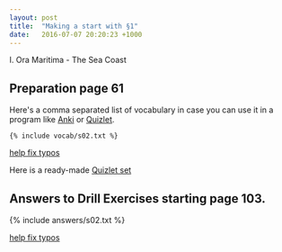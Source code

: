 ```yaml
---
layout: post
title:  "Making a start with §1"
date:   2016-07-07 20:20:23 +1000
---
```


I. Ora Maritima - The Sea Coast

Preparation page 61
----------

Here's a comma separated list of vocabulary in case you can use it in a program like [Anki](http://ankisrs.net) or [Quizlet](http://quizlet.com).

```
{% include vocab/s02.txt %}
```

<a href="https://github.com/veromary/oramaritima/edit/gh-pages/_includes/vocab/s02.txt">help fix typos</a>

Here is a ready-made [Quizlet set](https://quizlet.com/_2e0eaw)

Answers to Drill Exercises starting page 103.
---------------

{% include answers/s02.txt %}

<a href="https://github.com/veromary/oramaritima/edit/gh-pages/_includes/answers/s02.txt">help fix typos</a>

